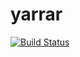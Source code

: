 # yarrar
[![Build Status](https://travis-ci.com/ndob/yarrar.svg?token=VufYWjmk7wxVPM2557Mq)](https://travis-ci.com/ndob/yarrar)
